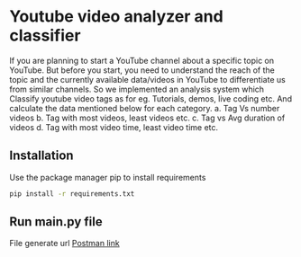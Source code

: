# Youtube video analyzer and classifier

If you are planning to start a YouTube channel about a specific topic on YouTube. But before you start, you need to understand the reach of the topic and the 
currently available data/videos in YouTube to differentiate us from similar channels. So we implemented an analysis system which Classify youtube video tags as for eg. Tutorials, demos, live coding etc. 
And calculate the data mentioned below for each category.
a.	Tag Vs number videos 
b.	Tag with most videos, least videos etc.
c.	Tag vs Avg duration of videos
d.	Tag with most video time, least video time etc.

## Installation

Use the package manager pip to install requirements

```bash
pip install -r requirements.txt
```

## Run main.py file
File generate url [Postman link](http://127.0.0.1:5000/youtube_classifier)